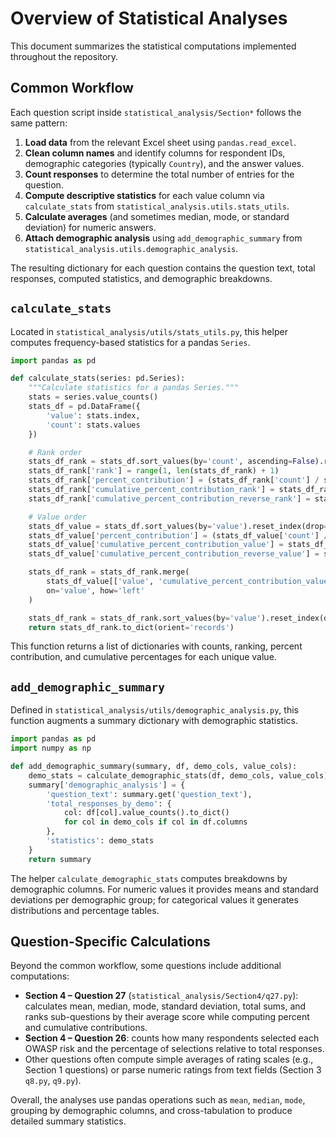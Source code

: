 # Overview of Statistical Analyses

This document summarizes the statistical computations implemented throughout the repository.

## Common Workflow

Each question script inside `statistical_analysis/Section*` follows the same pattern:

1. **Load data** from the relevant Excel sheet using `pandas.read_excel`.
2. **Clean column names** and identify columns for respondent IDs, demographic categories (typically `Country`), and the answer values.
3. **Count responses** to determine the total number of entries for the question.
4. **Compute descriptive statistics** for each value column via `calculate_stats` from `statistical_analysis.utils.stats_utils`.
5. **Calculate averages** (and sometimes median, mode, or standard deviation) for numeric answers.
6. **Attach demographic analysis** using `add_demographic_summary` from `statistical_analysis.utils.demographic_analysis`.

The resulting dictionary for each question contains the question text, total responses, computed statistics, and demographic breakdowns.

## `calculate_stats`

Located in `statistical_analysis/utils/stats_utils.py`, this helper computes frequency-based statistics for a pandas `Series`.

```python
import pandas as pd

def calculate_stats(series: pd.Series):
    """Calculate statistics for a pandas Series."""
    stats = series.value_counts()
    stats_df = pd.DataFrame({
        'value': stats.index,
        'count': stats.values
    })

    # Rank order
    stats_df_rank = stats_df.sort_values(by='count', ascending=False).reset_index(drop=True)
    stats_df_rank['rank'] = range(1, len(stats_df_rank) + 1)
    stats_df_rank['percent_contribution'] = (stats_df_rank['count'] / stats_df_rank['count'].sum() * 100).round(2)
    stats_df_rank['cumulative_percent_contribution_rank'] = stats_df_rank['percent_contribution'].cumsum().round(2)
    stats_df_rank['cumulative_percent_contribution_reverse_rank'] = stats_df_rank['percent_contribution'][::-1].cumsum()[::-1].round(2).values

    # Value order
    stats_df_value = stats_df.sort_values(by='value').reset_index(drop=True)
    stats_df_value['percent_contribution'] = (stats_df_value['count'] / stats_df_value['count'].sum() * 100).round(2)
    stats_df_value['cumulative_percent_contribution_value'] = stats_df_value['percent_contribution'].cumsum().round(2)
    stats_df_value['cumulative_percent_contribution_reverse_value'] = stats_df_value['percent_contribution'][::-1].cumsum()[::-1].round(2).values

    stats_df_rank = stats_df_rank.merge(
        stats_df_value[['value', 'cumulative_percent_contribution_value', 'cumulative_percent_contribution_reverse_value']],
        on='value', how='left'
    )

    stats_df_rank = stats_df_rank.sort_values(by='value').reset_index(drop=True)
    return stats_df_rank.to_dict(orient='records')
```

This function returns a list of dictionaries with counts, ranking, percent contribution, and cumulative percentages for each unique value.

## `add_demographic_summary`

Defined in `statistical_analysis/utils/demographic_analysis.py`, this function augments a summary dictionary with demographic statistics.

```python
import pandas as pd
import numpy as np

def add_demographic_summary(summary, df, demo_cols, value_cols):
    demo_stats = calculate_demographic_stats(df, demo_cols, value_cols)
    summary['demographic_analysis'] = {
        'question_text': summary.get('question_text'),
        'total_responses_by_demo': {
            col: df[col].value_counts().to_dict()
            for col in demo_cols if col in df.columns
        },
        'statistics': demo_stats
    }
    return summary
```

The helper `calculate_demographic_stats` computes breakdowns by demographic columns. For numeric values it provides means and standard deviations per demographic group; for categorical values it generates distributions and percentage tables.

## Question-Specific Calculations

Beyond the common workflow, some questions include additional computations:

- **Section 4 – Question 27** (`statistical_analysis/Section4/q27.py`): calculates mean, median, mode, standard deviation, total sums, and ranks sub-questions by their average score while computing percent and cumulative contributions.
- **Section 4 – Question 26**: counts how many respondents selected each OWASP risk and the percentage of selections relative to total responses.
- Other questions often compute simple averages of rating scales (e.g., Section 1 questions) or parse numeric ratings from text fields (Section 3 `q8.py`, `q9.py`).

Overall, the analyses use pandas operations such as `mean`, `median`, `mode`, grouping by demographic columns, and cross-tabulation to produce detailed summary statistics.
